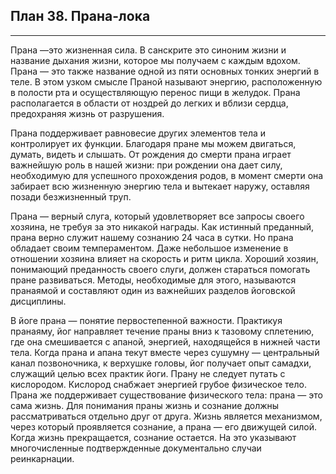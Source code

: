 ## План 38. Прана-лока 


---
Прана —это жизненная сила. В санскрите это синоним жизни и название дыхания жизни, которое мы получаем с каждым вдохом. Прана — это также название одной из пяти основных тонких энергий в теле. В этом узком смысле Праной называют энергию, расположенную в полости рта и осуществляющую перенос пищи в желудок. Прана располагается в области от ноздрей до легких и вблизи сердца, предохраняя жизнь от разрушения. 

Прана поддерживает равновесие других элементов тела и контролирует их функции. Благодаря пране мы можем двигаться, думать, видеть и слышать. От рождения до смерти прана играет важнейшую роль в нашей жизни: при рождении она дает силу, необходимую для успешного прохождения родов, в момент смерти она забирает всю жизненную энергию тела и вытекает наружу, оставляя позади безжизненный труп. 

Прана — верный слуга, который удовлетворяет все запросы своего хозяина, не требуя за это никакой награды. Как истинный преданный, прана верно служит нашему сознанию 24 часа в сутки. Но прана обладает своим темпераментом. Даже небольшое изменение в отношении хозяина влияет на скорость и ритм цикла. Хороший хозяин, понимающий преданность своего слуги, должен стараться помогать пране развиваться. Методы, необходимые для этого, называются пранаямой и составляют один из важнейших разделов йоговской дисциплины. 

В йоге прана — понятие первостепенной важности. Практикуя пранаяму, йог направляет течение праны вниз к тазовому сплетению, где она смешивается с апаной, энергией, находящейся в нижней части тела. Когда прана и апана текут вместе через сушумну — центральный канал позвоночника, к верхушке головы, йог получает опыт самадхи, служащий целью всех практик йоги. Прану не следует путать с кислородом. Кислород снабжает энергией грубое физическое тело. Прана же поддерживает существование физического тела: прана — это сама жизнь. Для понимания праны жизнь и сознание должны рассматриваться отдельно друг от друга. Жизнь является механизмом, через который проявляется сознание, а прана — его движущей силой. Когда жизнь прекращается, сознание остается. На это указывают многочисленные подтвержденные документально случаи реинкарнации.
